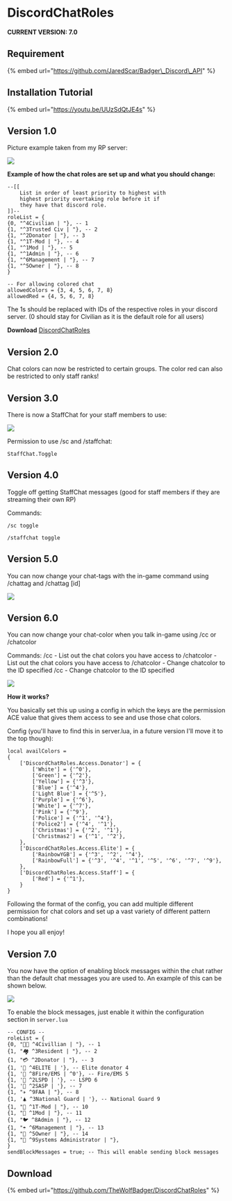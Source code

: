 # DiscordChatRoles

**CURRENT VERSION: 7.0**

## Requirement

{% embed url="https://github.com/JaredScar/Badger\_Discord\_API" %}

## Installation Tutorial

{% embed url="https://youtu.be/UUzSdQtJE4s" %}

## **Version 1.0**

Picture example taken from my RP server:

![](https://i.gyazo.com/c845547a9cbcd99e7716726d53abb216.png)

**Example of how the chat roles are set up and what you should change:**

```text
--[[
    List in order of least priority to highest with 
    highest priority overtaking role before it if 
    they have that discord role.
]]--
roleList = {
{0, "^4Civilian | "}, -- 1
{1, "^3Trusted Civ | "}, -- 2
{1, "^2Donator | "}, -- 3
{1, "^1T-Mod | "}, -- 4
{1, "^1Mod | "}, -- 5
{1, "^1Admin | "}, -- 6
{1, "^6Management | "}, -- 7
{1, "^5Owner | "}, -- 8
}

-- For allowing colored chat
allowedColors = {3, 4, 5, 6, 7, 8}
allowedRed = {4, 5, 6, 7, 8}
```

The 1s should be replaced with IDs of the respective roles in your discord server. \(0 should stay for Civilian as it is the default role for all users\)

**Download** [DiscordChatRoles](https://github.com/TheWolfBadger/DiscordChatRoles)

## **Version 2.0** 

Chat colors can now be restricted to certain groups. The color red can also be restricted to only staff ranks!

## **Version 3.0** 

There is now a StaffChat for your staff members to use: 

![](https://i.gyazo.com/b82ef0e256ba67aa89db7d7307f77eef.gif)

Permission to use /sc and /staffchat:

```text
StaffChat.Toggle
```

## **Version 4.0**

Toggle off getting StaffChat messages \(good for staff members if they are streaming their own RP\)

Commands:

`/sc toggle`

`/staffchat toggle`

## **Version 5.0**

You can now change your chat-tags with the in-game command using /chattag and /chattag \[id\]

![](https://i.gyazo.com/d41d1a27f326461d07b01f669ea07a8d.png)

## Version 6.0

You can now change your chat-color when you talk in-game using /cc or /chatcolor

Commands: /cc - List out the chat colors you have access to /chatcolor - List out the chat colors you have access to /chatcolor  - Change chatcolor to the ID specified /cc  - Change chatcolor to the ID specified

![](https://i.gyazo.com/394fa27e4c675cd63832e83d43d5b4a6.gif)

**How it works?** 

You basically set this up using a config in which the keys are the permission ACE value that gives them access to see and use those chat colors.

Config \(you'll have to find this in server.lua, in a future version I'll move it to the top though\):

```text
local availColors = 
{
    ['DiscordChatRoles.Access.Donator'] = {
        ['White'] = {'^0'},
        ['Green'] = {'^2'},
        ['Yellow'] = {'^3'},
        ['Blue'] = {'^4'},
        ['Light Blue'] = {'^5'},
        ['Purple'] = {'^6'},
        ['White'] = {'^7'},
        ['Pink'] = {'^9'},
        ['Police'] = {'^1', '^4'},
        ['Police2'] = {'^4', '^1'},
        ['Christmas'] = {'^2', '^1'},
        ['Christmas2'] = {'^1', '^2'},
    },
    ['DiscordChatRoles.Access.Elite'] = {
        ['RainbowYGB'] = {'^3', '^2', '^4'},
        ['RainbowFull'] = {'^3', '^4', '^1', '^5', '^6', '^7', '^9'},
    },
    ['DiscordChatRoles.Access.Staff'] = {
        ['Red'] = {'^1'},
    }
}
```

Following the format of the config, you can add multiple different permission for chat colors and set up a vast variety of different pattern combinations!

I hope you all enjoy! 

## Version 7.0

You now have the option of enabling block messages within the chat rather than the default chat messages you are used to. An example of this can be shown below.

![](https://i.gyazo.com/dba204b15bd15aadd387f0e7a0509293.gif)

To enable the block messages, just enable it within the configuration section in `server.lua` 

```text
-- CONFIG --
roleList = {
{0, "👦🏻 ^4Civillian | "}, -- 1
{1, "🏘️ ^3Resident | "}, -- 2
{1, "💳 ^2Donator | "}, -- 3
{1, '🤑 ^4ELITE | '}, -- Elite donator 4
{1, '🧯 ^8Fire/EMS | ^0'}, -- Fire/EMS 5
{1, '👮 ^2LSPD | '}, -- LSPD 6
{1, '👮 ^2SASP | '}, -- 7
{1, "✈️ ^9FAA | "}, -- 8
{1, '🛦️ ^3National Guard | '}, -- National Guard 9
{1, "🔻 ^1T-Mod | "}, -- 10
{1, "🔻 ️^1Mod | "}, -- 11
{1, "🐦 ^8Admin | "}, -- 12
{1, "☂️ ^6Management | "}, -- 13
{1, "🐉 ^5Owner | "}, -- 14
{1, "🦡 ^9Systems Administrator | "},
}
sendBlockMessages = true; -- This will enable sending block messages
```

## Download

{% embed url="https://github.com/TheWolfBadger/DiscordChatRoles" %}

